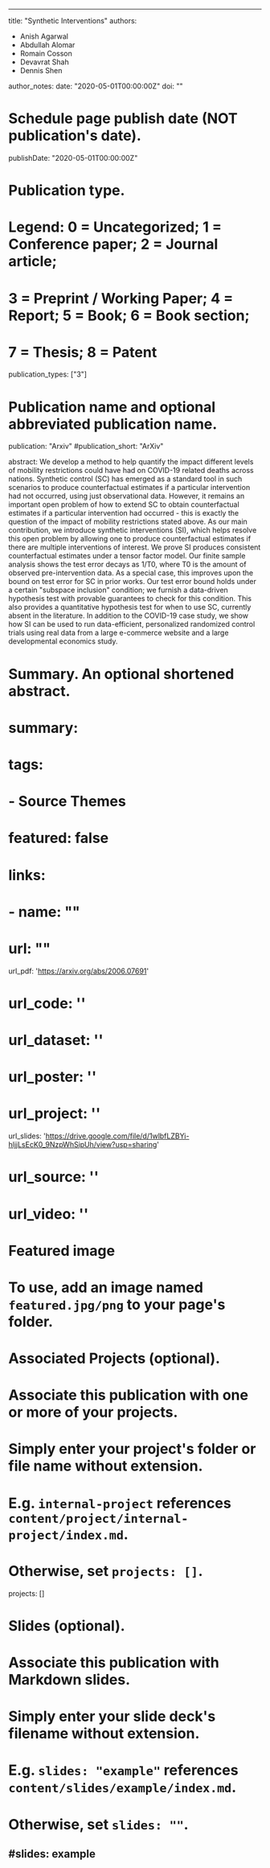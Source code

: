 
---
title: "Synthetic Interventions"
authors:
- Anish Agarwal
- Abdullah Alomar
- Romain Cosson
- Devavrat Shah
- Dennis Shen

author_notes:
date: "2020-05-01T00:00:00Z"
doi: ""

# Schedule page publish date (NOT publication's date).
publishDate: "2020-05-01T00:00:00Z"

# Publication type.
# Legend: 0 = Uncategorized; 1 = Conference paper; 2 = Journal article;
# 3 = Preprint / Working Paper; 4 = Report; 5 = Book; 6 = Book section;
# 7 = Thesis; 8 = Patent
publication_types: ["3"]

# Publication name and optional abbreviated publication name.
publication: "Arxiv"
#publication_short: "ArXiv"

abstract: We develop a method to help quantify the impact different levels of mobility restrictions could have had on COVID-19 related deaths across nations. Synthetic control (SC) has emerged as a standard tool in such scenarios to produce counterfactual estimates if a particular intervention had not occurred, using just observational data. However, it remains an important open problem of how to extend SC to obtain counterfactual estimates if a particular intervention had occurred - this is exactly the question of the impact of mobility restrictions stated above. As our main contribution, we introduce synthetic interventions (SI), which helps resolve this open problem by allowing one to produce counterfactual estimates if there are multiple interventions of interest. We prove SI produces consistent counterfactual estimates under a tensor factor model. Our finite sample analysis shows the test error decays as 1/T0, where T0 is the amount of observed pre-intervention data. As a special case, this improves upon the bound on test error for SC in prior works. Our test error bound holds under a certain "subspace inclusion" condition; we furnish a data-driven hypothesis test with provable guarantees to check for this condition. This also provides a quantitative hypothesis test for when to use SC, currently absent in the literature.  In addition to the COVID-19 case study, we show how SI can be used to run data-efficient, personalized randomized control trials using real data from a large e-commerce website and a large developmental economics study.

# Summary. An optional shortened abstract.
# summary: 
# tags:
# - Source Themes
# featured: false

# links:
# - name: ""
#   url: ""
url_pdf: 'https://arxiv.org/abs/2006.07691'
# url_code: ''
# url_dataset: ''
# url_poster: ''
# url_project: ''
url_slides: 'https://drive.google.com/file/d/1wlbfLZBYi-hljjLsEcK0_9NzpWhSipUh/view?usp=sharing'
# url_source: ''
# url_video: ''

# Featured image
# To use, add an image named `featured.jpg/png` to your page's folder. 

# Associated Projects (optional).
#   Associate this publication with one or more of your projects.
#   Simply enter your project's folder or file name without extension.
#   E.g. `internal-project` references `content/project/internal-project/index.md`.
#   Otherwise, set `projects: []`.
projects: []

# Slides (optional).
#   Associate this publication with Markdown slides.
#   Simply enter your slide deck's filename without extension.
#   E.g. `slides: "example"` references `content/slides/example/index.md`.
#   Otherwise, set `slides: ""`.
#slides: example
---


